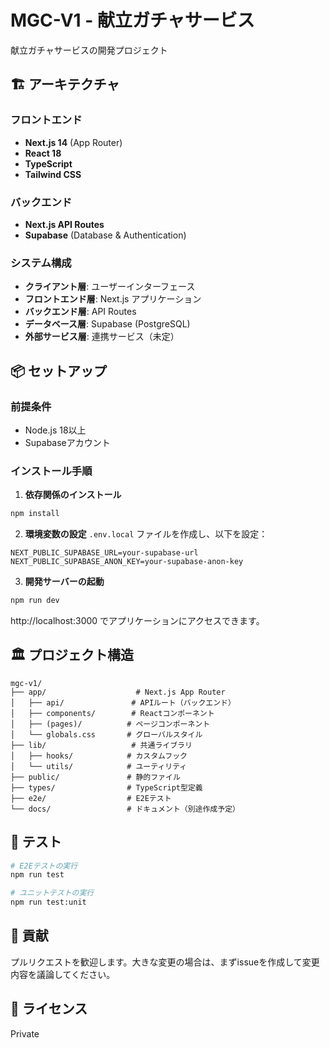 # MGC-V1 - 献立ガチャサービス

献立ガチャサービスの開発プロジェクト

## 🏗️ アーキテクチャ

### フロントエンド
- **Next.js 14** (App Router)
- **React 18**
- **TypeScript**
- **Tailwind CSS**

### バックエンド
- **Next.js API Routes**
- **Supabase** (Database & Authentication)

### システム構成
- **クライアント層**: ユーザーインターフェース
- **フロントエンド層**: Next.js アプリケーション
- **バックエンド層**: API Routes
- **データベース層**: Supabase (PostgreSQL)
- **外部サービス層**: 連携サービス（未定）

## 📦 セットアップ

### 前提条件
- Node.js 18以上
- Supabaseアカウント

### インストール手順

1. **依存関係のインストール**
```bash
npm install
```

2. **環境変数の設定**
`.env.local` ファイルを作成し、以下を設定：
```env
NEXT_PUBLIC_SUPABASE_URL=your-supabase-url
NEXT_PUBLIC_SUPABASE_ANON_KEY=your-supabase-anon-key
```

3. **開発サーバーの起動**
```bash
npm run dev
```

http://localhost:3000 でアプリケーションにアクセスできます。

## 🏛️ プロジェクト構造

```
mgc-v1/
├── app/                    # Next.js App Router
│   ├── api/               # APIルート（バックエンド）
│   ├── components/        # Reactコンポーネント
│   ├── (pages)/          # ページコンポーネント
│   └── globals.css       # グローバルスタイル
├── lib/                   # 共通ライブラリ
│   ├── hooks/            # カスタムフック
│   └── utils/            # ユーティリティ
├── public/               # 静的ファイル
├── types/                # TypeScript型定義
├── e2e/                  # E2Eテスト
└── docs/                 # ドキュメント（別途作成予定）
```

## 🧪 テスト

```bash
# E2Eテストの実行
npm run test

# ユニットテストの実行
npm run test:unit
```

## 🤝 貢献

プルリクエストを歓迎します。大きな変更の場合は、まずissueを作成して変更内容を議論してください。

## 📄 ライセンス

Private
